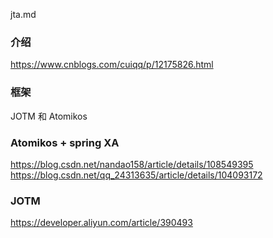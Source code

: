 jta.md

### 介绍
https://www.cnblogs.com/cuiqq/p/12175826.html

### 框架
JOTM 和 Atomikos

### Atomikos + spring XA
https://blog.csdn.net/nandao158/article/details/108549395
https://blog.csdn.net/qq_24313635/article/details/104093172

### JOTM
https://developer.aliyun.com/article/390493